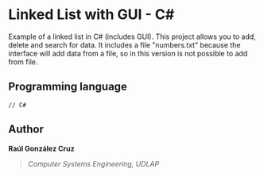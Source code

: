 # Linked List with GUI - C#
Example of a linked list in C# (includes GUI). This project allows you to add, delete and search for data. It includes a file "numbers.txt" because the interface will add data from a file, so in this version is not possible to add from file.

## Programming language
```[csharp]
// C# 
```

## Author
**Raúl González Cruz**
>*Computer Systems Engineering, UDLAP*
